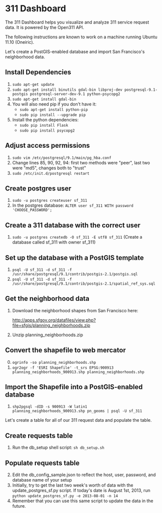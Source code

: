 311 Dashboard
=============

The 311 Dashboard helps you visualize and analyze 311 service request data. It is powered
by the Open311 API.

The following instructions are known to work on a machine running Ubuntu 11.10 (Oneiric).

Let's create a PostGIS-enabled database and import San Francisco's neighborhood data.

Install Dependencies
--------------------
1. `sudo apt-get update`
2. `sudo apt-get install binutils gdal-bin libproj-dev postgresql-9.1-postgis postgresql-server-dev-9.1 python-psycopg2`
3. `sudo apt-get install gdal-bin`
4. You will also need pip if you don't have it:
    - `sudo apt-get install python-pip`
    - `sudo pip install --upgrade pip`
5. Install the python dependencies:
    - `sudo pip install Flask`
    - `sudo pip install psycopg2`

Adjust access permissions
-------------------------
1. `sudo vim /etc/postgresql/9.1/main/pg_hba.conf`
2. Change lines 85, 90, 92, 94: first two methods were "peer", last two were "md5", changes both to "trust"
3. `sudo /etc/init.d/postgresql restart`

Create postgres user
--------------------
1. `sudo -u postgres createuser sf_311`
2. In the postgres database: `ALTER user sf_311 WITH password 'CHOOSE_PASSWORD';`

Create a 311 database with the correct user
-------------------------------------------
1. `sudo -u postgres createdb -O sf_311 -E utf8 sf_311`
(Create a database called sf_311 with owner sf_311)

Set up the database with a PostGIS template
-------------------------------------------
1. `psql -U sf_311 -d sf_311 -f /usr/share/postgresql/9.1/contrib/postgis-2.1/postgis.sql`
2. `psql -U sf_311 -d sf_311 -f /usr/share/postgresql/9.1/contrib/postgis-2.1/spatial_ref_sys.sql`

Get the neighborhood data
-------------------------
1. Download the neighborhood shapes from San Francisco here:

    http://apps.sfgov.org/datafiles/view.php?file=sfgis/planning_neighborhoods.zip
    
2. Unzip planning_neighborhoods.zip

Convert the shapefile to web mercator
-------------------------------------
0. `ogrinfo -so planning_neighborhoods.shp`
1. `ogr2ogr -f 'ESRI Shapefile' -t_srs EPSG:900913 planning_neighborhoods_900913.shp planning_neighborhoods.shp`

Import the Shapefile into a PostGIS-enabled database
----------------------------------------------------
1. `shp2pgsql -dID -s 900913 -W latin1 planning_neighborhoods_900913.shp pn_geoms | psql -U sf_311`

Let's create a table for all of our 311 request data and populate the table.

Create requests table
---------------------
1. Run the db_setup shell script: `sh db_setup.sh`

Populate requests table
-----------------------
2. Edit the db_config_sample.json to reflect the host, user, password, and database name 
of your setup
3. Initially, try to get the last two week's worth of data with the update_postgres_sf.py script.
If today's date is August 1st, 2013, run `python update_postgres_sf.py -e 2013-08-01 -n 14`
4. Remember that you can use this same script to update the data in the future.
